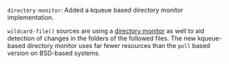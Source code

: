 `directory-monitor`: Added a kqueue based directory monitor implementation.

`wildcard-file()` sources are using a [directory monitor](https://syslog-ng.github.io/admin-guide/060_Sources/020_File/001_File_following) as well to aid detection of changes in the folders of the followed files. The new kqueue-based directory monitor uses far fewer resources than the `poll` based version on BSD-based systems.
